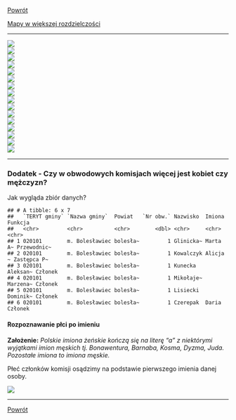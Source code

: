 [Powrót](/wybory_2020/wybory_2020)

[Mapy w większej rozdzielczości](https://github.com/rpalkowski/wybory-2020/tree/master/I_tura)


------------------------------------------------------------------------

<img src="./plots/frekwencja_mapa-1.png" style="display: block; margin: auto;" />

<img src="./plots/glosy_niewazne-1.png" style="display: block; margin: auto;" />

<img src="./plots/zwyciezcy_gminy-1.png" style="display: block; margin: auto;" />

<img src="./plots/poparcie_proc_top3-1.png" style="display: block; margin: auto;" />

<img src="./plots/poparcie_proc_last5-1.png" style="display: block; margin: auto;" />

<img src="./plots/poparcie_proc_rt-1.png" style="display: block; margin: auto;" />

<img src="./plots/poparcie_proc_ad-1.png" style="display: block; margin: auto;" />

<img src="./plots/poparcie_proc_sh-1.png" style="display: block; margin: auto;" />

<img src="./plots/poparcie_proc_kb-1.png" style="display: block; margin: auto;" />

<img src="./plots/poparcie_proc_wkk-1.png" style="display: block; margin: auto;" />

<img src="./plots/poparcie_proc_rb-1.png" style="display: block; margin: auto;" />

<img src="./plots/poparcie_proc_sz-1.png" style="display: block; margin: auto;" />

<img src="./plots/poparcie_proc_mj-1.png" style="display: block; margin: auto;" />

<img src="./plots/poparcie_proc_pt-1.png" style="display: block; margin: auto;" />

<img src="./plots/poparcie_proc_ww-1.png" style="display: block; margin: auto;" />

<img src="./plots/poparcie_proc_mp-1.png" style="display: block; margin: auto;" />

------------------------------------------------------------------------

### Dodatek - Czy w obwodowych komisjach więcej jest kobiet czy mężczyzn?

Jak wygląda zbiór danych?

    ## # A tibble: 6 x 7
    ##   `TERYT gminy` `Nazwa gminy`  Powiat   `Nr obw.` Nazwisko  Imiona   Funkcja    
    ##   <chr>         <chr>          <chr>        <dbl> <chr>     <chr>    <chr>      
    ## 1 020101        m. Bolesławiec bolesła~         1 Glinicka~ Marta A~ Przewodnic~
    ## 2 020101        m. Bolesławiec bolesła~         1 Kowalczyk Alicja ~ Zastępca P~
    ## 3 020101        m. Bolesławiec bolesła~         1 Kunecka   Aleksan~ Członek    
    ## 4 020101        m. Bolesławiec bolesła~         1 Mikołaje~ Marzena~ Członek    
    ## 5 020101        m. Bolesławiec bolesła~         1 Lisiecki  Dominik~ Członek    
    ## 6 020101        m. Bolesławiec bolesła~         1 Czerepak  Daria    Członek

#### Rozpoznawanie płci po imieniu

**Założenie:** *Polskie imiona żeńskie kończą się na literę “a” z niektórymi
wyjątkami imion męskich tj. Bonawentura, Barnaba, Kosma, Dyzma, Juda.
Pozostałe imiona to imiona męskie.*

Płeć członków komisji osądzimy na podstawie pierwszego imienia danej
osoby.

<img src="./plots/plec_przewazajaca-1.png" style="display: block; margin: auto;" />

------------------------------------------------------------------------

[Powrót](/wybory_2020/wybory_2020)


